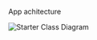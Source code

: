 App achitecture

![Starter Class Diagram](https://github.com/user-attachments/assets/1fe51fa2-f9d7-4627-93c5-d7b1a2e0305c)
